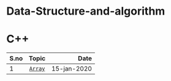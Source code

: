 # Data-Structure-and-algorithm
# C++


| S.no        | Topic            | Date  |
| ------------- |:-------------:| -----:|
| 1      | [`Array`](https://github.com/prabhatchanchal/Data-Structure-and-algorithm/blob/master/C%2B%2B/Array.cpp) | 15-jan-2020 |
